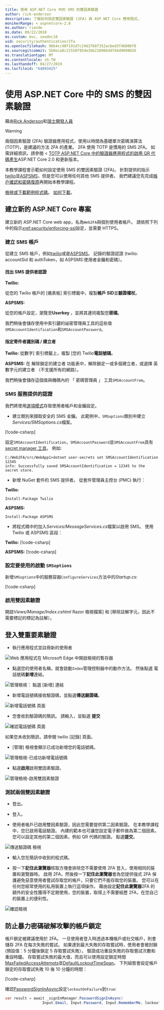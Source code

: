 ```yaml
---
title: 使用 ASP.NET Core 中的 SMS 的雙因素驗證
author: rick-anderson
description: 了解如何設定雙因素驗證 (2FA) 與 ASP.NET Core 應用程式。
monikerRange: < aspnetcore-2.0
ms.author: riande
ms.date: 09/22/2018
ms.custom: mvc, seodec18
uid: security/authentication/2fa
ms.openlocfilehash: 96b4cc98f191d7c24637b8f352acbed3f46806f8
ms.sourcegitcommit: 5b0eca8c21550f95de3bb21096bd4fd4d9098026
ms.translationtype: MT
ms.contentlocale: zh-TW
ms.lasthandoff: 04/27/2019
ms.locfileid: "64893425"
---
```

# <a name="two-factor-authentication-with-sms-in-aspnet-core"></a>使用 ASP.NET Core 中的 SMS 的雙因素驗證

藉由[Rick Anderson](https://twitter.com/RickAndMSFT)和[瑞士開發人員](https://github.com/Swiss-Devs)

>[!WARNING]
> 兩個因素驗證 (2FA) 驗證器應用程式，使用以時間為基礎單次密碼演算法 (TOTP)，是建議的方法 2FA 的產業。 2FA 使用 TOTP 是慣用的 SMS 2FA。 如需詳細資訊，請參閱 < [TOTP ASP.NET Core 中的驗證器應用程式的啟用 QR 代碼產生](xref:security/authentication/identity-enable-qrcodes)ASP.NET Core 2.0 和更新版本。

本教學課程會示範如何設定使用 SMS 的雙因素驗證 (2FA)。 針對提供的指示[twilio](https://www.twilio.com/)並[ASPSMS](https://www.aspsms.com/asp.net/identity/core/testcredits/)，但是您可以使用任何其他 SMS 提供者。 我們建議您先完成[帳戶確認和密碼復原](xref:security/authentication/accconfirm)再開始本教學課程。

[檢視或下載範例程式碼](https://github.com/aspnet/AspNetCore.Docs/tree/master/aspnetcore/security/authentication/2fa/sample/Web2FA)。 [如何下載](xref:index#how-to-download-a-sample)。

## <a name="create-a-new-aspnet-core-project"></a>建立新的 ASP.NET Core 專案

建立新的 ASP.NET Core web app，名為`Web2FA`與個別使用者帳戶。 請依照下列中的指示<xref:security/enforcing-ssl>設定，並需要 HTTPS。

### <a name="create-an-sms-account"></a>建立 SMS 帳戶

從建立 SMS 帳戶，例如[twilio](https://www.twilio.com/)或是[ASPSMS](https://www.aspsms.com/asp.net/identity/core/testcredits/)。 記錄的驗證認證 (twilio: accountSid 和 authToken，如 ASPSMS:使用者金鑰和密碼）。

#### <a name="figuring-out-sms-provider-credentials"></a>找出 SMS 提供者認證

**Twilio:**

從您的 Twilio 帳戶的 [儀表板] 索引標籤中，複製**帳戶 SID**並**驗證權杖**。

**ASPSMS:**

從您的帳戶設定，瀏覽至**Userkey** ，並將其連同複製您**密碼**。

我們稍後會儲存使用中索引鍵的祕密管理員工具的這些值`SMSAccountIdentification`和`SMSAccountPassword`。

#### <a name="specifying-senderid--originator"></a>指定寄件者識別碼 / 建立者

**Twilio:** 從數字] 索引標籤上，複製 [您的 Twilio**電話號碼**。

**ASPSMS:** 在 解除鎖定的建立者 功能表中，解除鎖定一或多個建立者，或選擇 英數字元的建立者 （不支援所有的網路）。

我們稍後會儲存這個值與機碼內的 「 密碼管理員 」 工具`SMSAccountFrom`。

### <a name="provide-credentials-for-the-sms-service"></a>SMS 服務提供的認證

我們將使用[選項模式](xref:fundamentals/configuration/options)存取使用者帳戶和金鑰設定。

* 建立類別來擷取安全的 SMS 金鑰。 此範例中，`SMSoptions`類別中建立*Services/SMSoptions.cs*檔案。

[!code-csharp[](2fa/sample/Web2FA/Services/SMSoptions.cs)]

設定`SMSAccountIdentification`，`SMSAccountPassword`並`SMSAccountFrom`具有[secret manager 工具](xref:security/app-secrets)。 例如: 

```none
C:/Web2FA/src/WebApp1>dotnet user-secrets set SMSAccountIdentification 12345
info: Successfully saved SMSAccountIdentification = 12345 to the secret store.
```

* 新增 NuGet 套件的 SMS 提供者。 從套件管理員主控台 (PMC) 執行：

**Twilio:**

`Install-Package Twilio`

**ASPSMS:**

`Install-Package ASPSMS`

* 將程式碼中的加入*Services/MessageServices.cs*檔案以啟用 SMS。 使用 Twilio 或 ASPSMS 區段：

**Twilio:** [!code-csharp[](2fa/sample/Web2FA/Services/MessageServices_twilio.cs)]

**ASPSMS:** [!code-csharp[](2fa/sample/Web2FA/Services/MessageServices_ASPSMS.cs)]

### <a name="configure-startup-to-use-smsoptions"></a>設定要使用的啟動 `SMSoptions`

新增`SMSoptions`中的服務容器`ConfigureServices`方法中的*Startup.cs*:

[!code-csharp[](2fa/sample/Web2FA/Startup.cs?name=snippet1&highlight=4)]

### <a name="enable-two-factor-authentication"></a>啟用雙因素驗證

開啟*Views/Manage/Index.cshtml* Razor 檢視檔案] 和 [移除註解字元，因此不需要標記的標記為註解）。

## <a name="log-in-with-two-factor-authentication"></a>登入雙重要素驗證

* 執行應用程式並註冊新的使用者

![Web 應用程式在 Microsoft Edge 中開啟檢視的暫存器](2fa/_static/login2fa1.png)

* 點選您的使用者名稱，就會啟動`Index`管理控制器中的動作方法。 然後點選 電話號碼**新增**連結。

![管理檢視： 點選 [新增] 連結](2fa/_static/login2fa2.png)

* 新增電話號碼接收驗證碼，並點選**傳送驗證碼**。

![新增電話號碼 頁面](2fa/_static/login2fa3.png)

* 您會收到驗證碼的簡訊。 請輸入，並點選 **提交**

![確認電話號碼 頁面](2fa/_static/login2fa4.png)

如果您未收到簡訊，請參閱 twilio [記錄] 頁面。

* [管理] 檢視會顯示已成功新增您的電話號碼。

![管理檢視-已成功新增電話號碼](2fa/_static/login2fa5.png)

* 點選**啟用**啟用雙因素驗證。

![管理檢視-啟用雙因素驗證](2fa/_static/login2fa6.png)

### <a name="test-two-factor-authentication"></a>測試兩個雙因素驗證

* 登出。

* 登入。

* 使用者帳戶已啟用雙因素驗證，因此您需要提供第二因素驗證。 在本教學課程中，您已啟用電話驗證。 內建的範本也可讓您設定電子郵件做為第二個因素。 您可以設定其他的第二個因素，例如 QR 代碼的驗證。 點選**提交**。

![傳送驗證碼 檢視](2fa/_static/login2fa7.png)

* 輸入您在簡訊中收到的程式碼。

* 按一下**記住此瀏覽器**核取方塊會排除您不需要使用 2FA 登入，使用相同的裝置和瀏覽器時。 啟用 2FA，然後按一下**記住此瀏覽器**會為您提供強式 2FA 保護避免惡意使用者嘗試存取您的帳戶，只要它們不能存取您的裝置。 您可以在任何您經常使用的私用裝置上執行這項操作。 藉由設定**記住此瀏覽器**2FA 的額外的安全性獲得不定期使用，您的裝置，取得上不需要經歷 2FA，在您自己的裝置上的便利性。

![確認檢視](2fa/_static/login2fa8.png)

## <a name="account-lockout-for-protecting-against-brute-force-attacks"></a>防止暴力密碼破解攻擊的帳戶鎖定

帳戶鎖定被建議使用於 2FA。 一旦使用者登入時透過本機帳戶或社交帳戶，則會儲存 2FA 在每次失敗的嘗試。 如果達到最大失敗的存取嘗試時，使用者會被封鎖 (預設值：5 分鐘後鎖定 5 存取嘗試失敗）。 驗證成功重設失敗的存取嘗試次數和重設時鐘。 存取嘗試失敗的最大值，而且可以使用設定鎖定時間[MaxFailedAccessAttempts](/dotnet/api/microsoft.aspnetcore.identity.lockoutoptions.maxfailedaccessattempts)並[DefaultLockoutTimeSpan](/dotnet/api/microsoft.aspnetcore.identity.lockoutoptions.defaultlockouttimespan)。 下列組態會設定帳戶鎖定的存取嘗試失敗 10 後 10 分鐘的時間：

[!code-csharp[](2fa/sample/Web2FA/Startup.cs?name=snippet2&highlight=13-17)]

確認[PasswordSignInAsync](/dotnet/api/microsoft.aspnetcore.identity.signinmanager-1.passwordsigninasync)設定`lockoutOnFailure`到`true`:

```csharp
var result = await _signInManager.PasswordSignInAsync(
                 Input.Email, Input.Password, Input.RememberMe, lockoutOnFailure: true);
```
